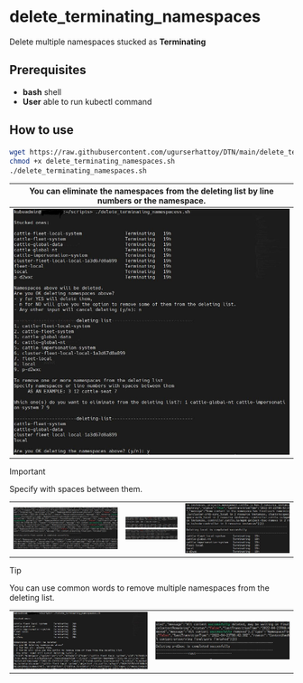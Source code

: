 # delete_terminating_namespaces

Delete multiple namespaces stucked as **Terminating**  

## Prerequisites
- **bash** shell
- **User** able to run kubectl command

## How to use

```bash
wget https://raw.githubusercontent.com/ugurserhattoy/DTN/main/delete_terminating_namespaces.sh
chmod +x delete_terminating_namespaces.sh
./delete_terminating_namespaces.sh
```

  
|You can eliminate the namespaces from the **deleting list** by line numbers or the namespace.|
|--------|
|<img src="https://github.com/ugurserhattoy/DTN/blob/main/ss/dmt_ss5.JPG?raw=true" width="600"/>|  
> [!IMPORTANT]
> Specify with spaces between them.


|         |         |         |
|---------|---------|---------|
|<img src="https://github.com/ugurserhattoy/DTN/blob/main/ss/dmt_ss6.JPG?raw=true" width="480"/>     |<img src="https://github.com/ugurserhattoy/DTN/blob/main/ss/dmt_ss7.JPG?raw=true" width="240"/><br /><img src="https://github.com/ugurserhattoy/DTN/blob/main/ss/dmt_ss8.JPG?raw=true" width="240"/>|<img src="https://github.com/ugurserhattoy/DTN/blob/main/ss/dmt_ss9.JPG?raw=true" width="480"/>|

> [!TIP]
> You can use common words to remove multiple namespaces from the deleting list.

|         |         |
|---------|---------|
|<img src="https://github.com/ugurserhattoy/DTN/blob/main/ss/dmt_ss10.JPG?raw=true" width="640"/>|<img src="https://github.com/ugurserhattoy/DTN/blob/main/ss/dmt_ss11.JPG?raw=true" width="640"/>|